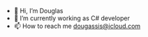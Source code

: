 - 👋 Hi, I’m Douglas
- 🌱 I’m currently working as C# developer
- 📫 How to reach me dougassis@icloud.com

<!---
dougasssis/dougasssis is a ✨ special ✨ repository because its `README.md` (this file) appears on your GitHub profile.
You can click the Preview link to take a look at your changes.
--->
